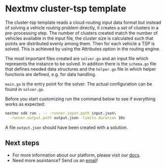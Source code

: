 # Nextmv cluster-tsp template

The cluster-tsp template reads a cloud-routing input data format but instead of
solving a vehicle routing problem directly, it creates a set of clusters in a
pre-processing step. The number of clusters created match the number of vehicles
available in the input file, the cluster size is calculated such that points are
distributed evenly among them.
Then for each vehicle a TSP is solved. This is achieved by using the Attributes
option in the routing engine.

The most important files created are `solver.go` and an input file which
represents the instance to be solved. In addition there is the `schema.go` file
that defines needed data structures and the `helper.go` file in which helper
functions are defined, e.g. for data handling.

`main.go` is the entry point for the solver. The actual configuration can be
found in `solver.go`.

Before you start customizing run the command below to see if everything works as
expected:

``` bash
nextmv sdk run . -- -runner.input.path input.json\
  -runner.output.path output.json -limits.duration 10s
```

A file `output.json` should have been created with a solution.

## Next steps

* For more information about our platform, please visit our [docs][docs].
* Need more assistance? Send us an [email](mailto:support@nextmv.io)!

[docs]: https://docs.nextmv.io
